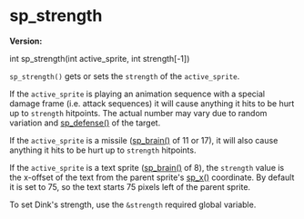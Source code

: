 # sp_strength

**Version:** <VersionInfo dink="" standalone />&nbsp;<VersionInfo freedink="" standalone />&nbsp;<VersionInfo dinkhd="" standalone />&nbsp;<VersionInfo yedink="" standalone />

<Prototype>int sp_strength(int active_sprite, int strength[-1])</Prototype>

`sp_strength()` gets or sets the `strength` of the `active_sprite`.

If the `active_sprite` is playing an animation sequence with a special damage frame (i.e. attack sequences) it will cause anything it hits to be hurt up to `strength` hitpoints. The actual number may vary due to random variation and [sp_defense()](./sp-defense.md) of the target.

If the `active_sprite` is a missile ([sp_brain()](./sp-brain.md) of 11 or 17), it will also cause anything it hits to be hurt up to `strength` hitpoints.

If the `active_sprite` is a text sprite ([sp_brain()](./sp-brain.md) of 8), the `strength` value is the x-offset of the text from the parent sprite's [sp_x()](./sp-x.md) coordinate. By default it is set to 75, so the text starts 75 pixels left of the parent sprite.

To set Dink's strength, use the `&strength` required global variable.
